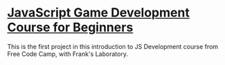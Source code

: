 # [JavaScript Game Development Course for Beginners](https://youtu.be/GFO_txvwK_c)
This is the first project in this introduction to JS Development course from Free Code Camp, with Frank's Laboratory.


